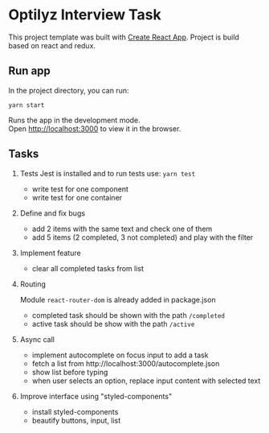 # Optilyz Interview Task

This project template was built with [Create React App](https://github.com/facebookincubator/create-react-app). Project is build based on react and redux.

## Run app

In the project directory, you can run:

`yarn start`

Runs the app in the development mode.<br>
Open [http://localhost:3000](http://localhost:3000) to view it in the browser.

## Tasks
1. Tests
    Jest is installed and to run tests use: `yarn test`
    * write test for one component
    * write test for one container
2. Define and fix bugs
    * add 2 items with the same text and check one of them
    * add 5 items (2 completed, 3 not completed) and play with the filter

3. Implement feature
    * clear all completed tasks from list

4. Routing

    Module `react-router-dom` is already added in package.json
    * completed task should be shown with the path `/completed`
    * active task should be show with the path `/active`



5. Async call
    * implement autocomplete on focus input to add a task
    * fetch a list from http://localhost:3000/autocomplete.json
    * show list before typing
    * when user selects an option, replace input content with selected text

6. Improve interface using "styled-components"
    * install styled-components
    * beautify buttons, input, list
